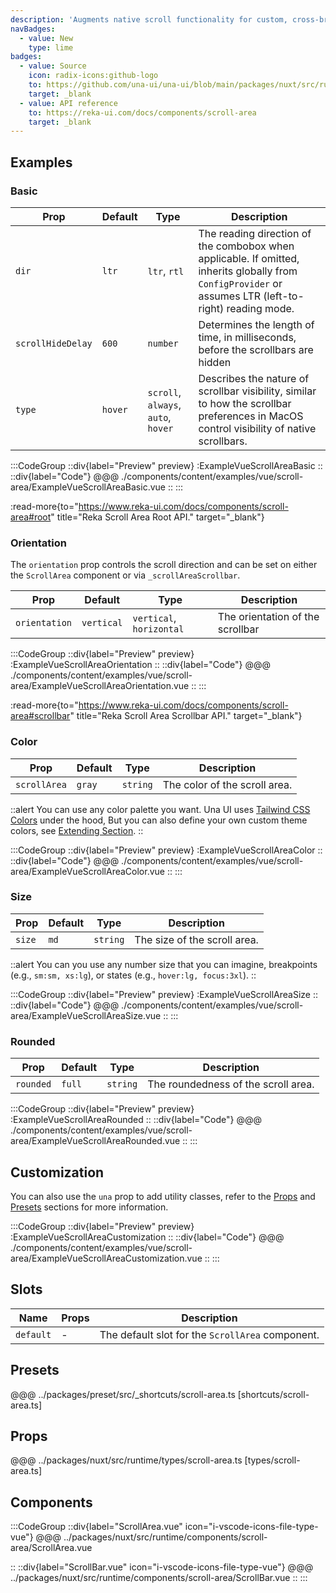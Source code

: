 ```yaml
---
description: 'Augments native scroll functionality for custom, cross-browser styling.'
navBadges:
  - value: New
    type: lime
badges:
  - value: Source
    icon: radix-icons:github-logo
    to: https://github.com/una-ui/una-ui/blob/main/packages/nuxt/src/runtime/components/scroll-area/ScrollArea.vue
    target: _blank
  - value: API reference
    to: https://reka-ui.com/docs/components/scroll-area
    target: _blank
---
```


## Examples

### Basic

| Prop              | Default | Type                                | Description                                                                                                                                             |
| ----------------- | ------- | ----------------------------------- | ------------------------------------------------------------------------------------------------------------------------------------------------------- |
| `dir`             | `ltr`   | `ltr`, `rtl`                        | The reading direction of the combobox when applicable. If omitted, inherits globally from `ConfigProvider` or assumes LTR (left-to-right) reading mode. |
| `scrollHideDelay` | `600`   | `number`                            | Determines the length of time, in milliseconds, before the scrollbars are hidden                                                                        |
| `type`            | `hover` | `scroll`, `always`, `auto`, `hover` | Describes the nature of scrollbar visibility, similar to how the scrollbar preferences in MacOS control visibility of native scrollbars.                |

:::CodeGroup
::div{label="Preview" preview}
:ExampleVueScrollAreaBasic
::
::div{label="Code"}
@@@ ./components/content/examples/vue/scroll-area/ExampleVueScrollAreaBasic.vue
::
:::

:read-more{to="https://www.reka-ui.com/docs/components/scroll-area#root" title="Reka Scroll Area Root API." target="_blank"}

### Orientation

The `orientation` prop controls the scroll direction and can be set on either the `ScrollArea` component or via `_scrollAreaScrollbar`.

| Prop          | Default    | Type                     | Description                      |
| ------------- | ---------- | ------------------------ | -------------------------------- |
| `orientation` | `vertical` | `vertical`, `horizontal` | The orientation of the scrollbar |

:::CodeGroup
::div{label="Preview" preview}
:ExampleVueScrollAreaOrientation
::
::div{label="Code"}
@@@ ./components/content/examples/vue/scroll-area/ExampleVueScrollAreaOrientation.vue
::
:::

:read-more{to="https://www.reka-ui.com/docs/components/scroll-area#scrollbar" title="Reka Scroll Area Scrollbar API." target="_blank"}

### Color

| Prop         | Default | Type     | Description                   |
| ------------ | ------- | -------- | ----------------------------- |
| `scrollArea` | `gray`  | `string` | The color of the scroll area. |

::alert
You can use any color palette you want. Una UI uses [Tailwind CSS Colors](https://tailwindcss.com/docs/customizing-colors) under the hood, But you can also define your own custom theme colors, see [Extending Section](#overriding-and-extending).
::

:::CodeGroup
::div{label="Preview" preview}
:ExampleVueScrollAreaColor
::
::div{label="Code"}
@@@ ./components/content/examples/vue/scroll-area/ExampleVueScrollAreaColor.vue
::
:::

### Size

| Prop   | Default | Type     | Description                  |
| ------ | ------- | -------- | ---------------------------- |
| `size` | `md`    | `string` | The size of the scroll area. |

::alert
You can you use any number size that you can imagine, breakpoints (e.g., `sm:sm, xs:lg`), or states (e.g., `hover:lg, focus:3xl`).
::

:::CodeGroup
::div{label="Preview" preview}
:ExampleVueScrollAreaSize
::
::div{label="Code"}
@@@ ./components/content/examples/vue/scroll-area/ExampleVueScrollAreaSize.vue
::
:::

### Rounded

| Prop      | Default | Type     | Description                         |
| --------- | ------- | -------- | ----------------------------------- |
| `rounded` | `full`  | `string` | The roundedness of the scroll area. |

:::CodeGroup
::div{label="Preview" preview}
:ExampleVueScrollAreaRounded
::
::div{label="Code"}
@@@ ./components/content/examples/vue/scroll-area/ExampleVueScrollAreaRounded.vue
::
:::

## Customization

You can also use the `una` prop to add utility classes, refer to the [Props](#props) and [Presets](#presets) sections for more information.

:::CodeGroup
::div{label="Preview" preview}
:ExampleVueScrollAreaCustomization
::
::div{label="Code"}
@@@ ./components/content/examples/vue/scroll-area/ExampleVueScrollAreaCustomization.vue
::
:::

## Slots

| Name      | Props | Description                                      |
| --------- | ----- | ------------------------------------------------ |
| `default` | -     | The default slot for the `ScrollArea` component. |

## Presets

@@@ ../packages/preset/src/_shortcuts/scroll-area.ts [shortcuts/scroll-area.ts]

## Props

@@@ ../packages/nuxt/src/runtime/types/scroll-area.ts [types/scroll-area.ts]

## Components

:::CodeGroup
::div{label="ScrollArea.vue" icon="i-vscode-icons-file-type-vue"}
@@@ ../packages/nuxt/src/runtime/components/scroll-area/ScrollArea.vue

::
::div{label="ScrollBar.vue" icon="i-vscode-icons-file-type-vue"}
@@@ ../packages/nuxt/src/runtime/components/scroll-area/ScrollBar.vue
::
:::
